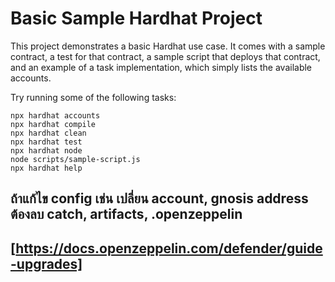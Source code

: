 # Basic Sample Hardhat Project

This project demonstrates a basic Hardhat use case. It comes with a sample contract, a test for that contract, a sample script that deploys that contract, and an example of a task implementation, which simply lists the available accounts.

Try running some of the following tasks:

```shell
npx hardhat accounts
npx hardhat compile
npx hardhat clean
npx hardhat test
npx hardhat node
node scripts/sample-script.js
npx hardhat help
```

## ถ้าแก้ไข config เช่น เปลี่ยน account, gnosis address ต้องลบ catch, artifacts, .openzeppelin 

## [https://docs.openzeppelin.com/defender/guide-upgrades]
